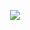 <p align="center">
  <img src="https://github.com/user-attachments/assets/672abd46-b6ef-4a57-a95a-2e0a6671b03f">
</p>
